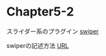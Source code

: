 # Chapter5-2
スライダー系のプラグイン
[swiper](https://swiperjs.com/)

swiperの記述方法
[URL](https://swiperjs.com/swiper-api)

